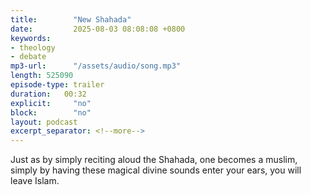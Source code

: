 ```yaml
---
title:        "New Shahada"
date:         2025-08-03 08:08:08 +0800
keywords:
- theology
- debate
mp3-url:      "/assets/audio/song.mp3"
length: 525090
episode-type: trailer
duration:   00:32
explicit:     "no"
block:        "no" 
layout: podcast
excerpt_separator: <!--more-->
---
```

Just as by simply reciting aloud the Shahada, one becomes a muslim, simply by having these magical divine sounds enter your ears, you will leave Islam.
<!--more-->

